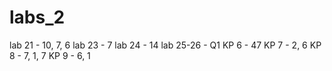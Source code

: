 # labs_2
lab 21 - 10, 7, 6
lab 23 - 7
lab 24 - 14
lab 25-26 - Q1
KP 6 - 47
KP 7 - 2, 6
KP 8 - 7, 1, 7
KP 9 - 6, 1
